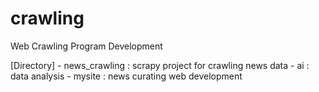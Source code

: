 # crawling
Web Crawling Program Development


[Directory]
    - news_crawling : scrapy project for crawling news data
    - ai : data analysis
    - mysite : news curating web development
